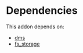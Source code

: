 # Dependencies

This addon depends on:

- [dms](../../../../odoo-bringout-oca-dms-dms)
- [fs_storage](../../../../../oca-storage/odoo-bringout-oca-storage-fs_storage)
